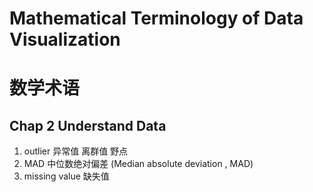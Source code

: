﻿# Mathematical Terminology of Data Visualization #
# 数学术语 #
## Chap 2 Understand Data ##
1. outlier 异常值 离群值 野点
2. MAD 中位数绝对偏差 (Median absolute deviation , MAD)
3. missing value 缺失值